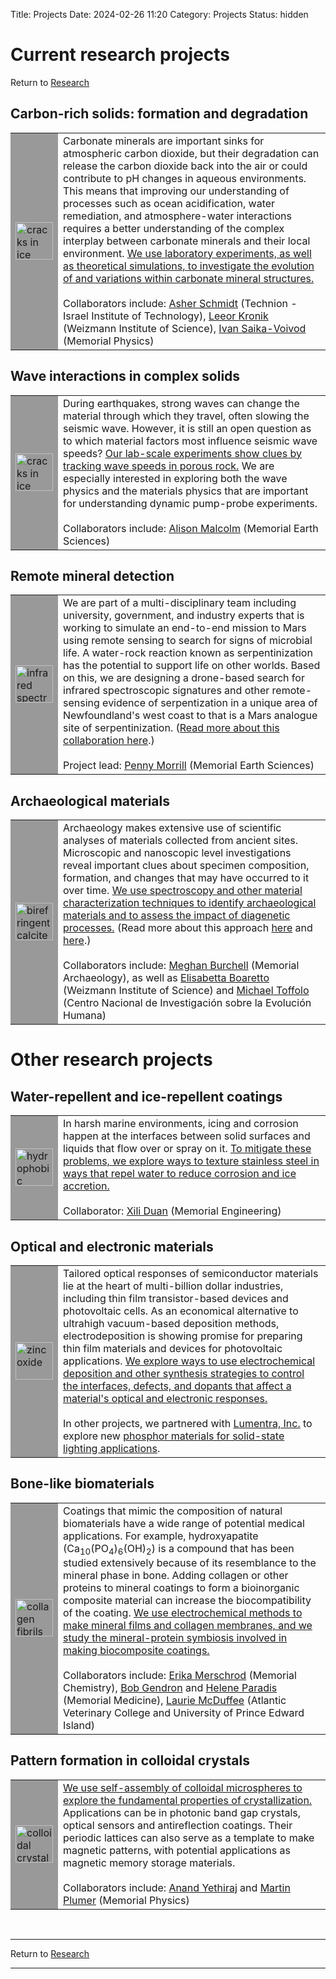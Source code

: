 Title: Projects
Date: 2024-02-26 11:20
Category: Projects
Status: hidden

<h1>Current research projects</h1>
<div class = "small italics">
Return to <a href="https://kpoduska.github.io/PoduskaLab/pages/research.html">Research</a>
</div>


<a name = "Environment"></a>  <h2>Carbon-rich solids: formation and degradation</h2>

<TABLE border="0" cellpadding="4" cellspacing="10" >
<TR align="left" > 

<TD width="60" height="60"  bgcolor="#999999" align="left" valign="center"  > <img src="https://kpoduska.github.io/PoduskaLab/images/cracks.jpg" title="cracks in ice"width="60">  </TD>

<TD width="*"  align="left" valign="center" >  Carbonate minerals are important sinks for atmospheric carbon dioxide, but their degradation can release the carbon dioxide back into the air or could contribute to pH changes in aqueous environments. This means that improving our understanding of processes such as ocean acidification, water remediation, and atmosphere-water interactions requires a better understanding of the complex interplay between carbonate minerals and their local environment.  <a href="https://kpoduska.github.io/PoduskaLab/pages/research.html">We use laboratory experiments, as well as theoretical simulations, to investigate the evolution of and variations within carbonate mineral structures.</a>  <br><br> Collaborators include: <a href="https://chemistry.technion.ac.il/en/team/asher-schmidt/">Asher Schmidt</a> (Technion - Israel Institute of Technology), <a href="http://www.weizmann.ac.il/materials/Leeor/">Leeor Kronik</a> (Weizmann Institute of Science), <a href="https://www.physics.mun.ca/~saika/">Ivan Saika-Voivod</a> (Memorial Physics)
</TD>
</tr>
</TABLE>

<!--How do different kinds of imperfections affect the way that vibrations propagate in a solid? <a href="?content=pubs&topic=research">We use different material characterization techniques on the same material to study it at different length scales.</a>  Imperfections in solids can take many forms, ranging from Angstrom-scale differences in atomic arrangements, to nm-scale variations in a solid's periodicity, to microscopic pores and cracks.  These results help us to identify specific disorder signatures in a material that can tell us how it formed or evolved over time.  -->

<a name = "Geology"></a>  <h2>Wave interactions in complex solids</h2>

<TABLE border="0" cellpadding="4" cellspacing="10" >
<TR align="left" > 

<TD width="60" height="60"  bgcolor="#999999" align="left" valign="center"  > <img src="https://kpoduska.github.io/PoduskaLab/images/cracks.jpg" title="cracks in ice"width="60">  </TD>
<TD width="*"  align="left" valign="center" > During earthquakes, strong waves can change the material through which they travel, often slowing the seismic wave. However, it is still an open question as to which material factors most influence seismic wave speeds? <a href="https://kpoduska.github.io/PoduskaLab/pages/research.html">Our lab-scale experiments show clues by tracking wave speeds in porous rock.</a>  We are especially interested in exploring both the wave physics and the materials physics that are important for understanding dynamic pump-probe experiments.<br><br> Collaborators include: <a href="http://www.esd.mun.ca/~amalcolm/">Alison Malcolm</a> (Memorial Earth Sciences)
</TD>
</tr>
</TABLE>

<a name = "Geology"> </a> <h2>Remote mineral detection</h2>

<TABLE border="0" cellpadding="4" cellspacing="10" >
<TR align="left" > 

<TD width="60" height="60"  bgcolor="#999999" align="left" valign="center"  > <img src="https://kpoduska.github.io/PoduskaLab/images/spectrum.jpg" title="infrared spectrum"width="60">  </TD>

<TD width="*"  align="left" valign="center" >  We are part of a multi-disciplinary team including university, government, and industry experts that is working to simulate an end-to-end mission to Mars using remote sensing to search for signs of microbial life. A water-rock reaction known as serpentinization has the potential to support life on other worlds. Based on this, we are designing a drone-based search for infrared spectroscopic signatures and other remote-sensing evidence of serpentization in a unique area of Newfoundland's west coast to that is a Mars analogue site of serpentinization. (<a href="http://gazette.mun.ca/research/extreme-environment/">Read more about this collaboration here</a>.)<br><br> Project lead: <a href="https://www.esd.mun.ca/wordpress/deltasresearch/">Penny Morrill</a> (Memorial Earth Sciences)
</TD>
</tr>
</TABLE>

 <a name = "Archaeology"> </a> <h2>Archaeological materials</h2>

<TABLE border="0" cellpadding="4" cellspacing="10" >
<TR align="left" > 

<TD width="60" height="60"  bgcolor="#999999" align="left" valign="center"  > <img src="https://kpoduska.github.io/PoduskaLab/images/calcite.jpg" title="birefringent calcite"width="60">  </TD>

<TD width="*"  align="left" valign="center" >  Archaeology makes extensive use of scientific analyses of materials collected from ancient sites. Microscopic and nanoscopic level investigations reveal important clues about specimen composition, formation, and changes that may have occurred to it over time. <a href="https://kpoduska.github.io/PoduskaLab/pages/research.html">We use spectroscopy and other material characterization techniques to identify archaeological materials and to assess the impact of diagenetic processes.</a> (Read more about this approach <a href="http://dx.doi.org/10.1038/468614a">here</a> and <a href="http://dx.doi.org/10.1126/science.330.6010.1472-a">here</a>.)<br><br> Collaborators include: <a href="https://www.mun.ca/archaeology/people/faculty/mburchell.php">Meghan Burchell</a> (Memorial Archaeology), as well as <a href="http://www.weizmann.ac.il/Sci-Arch/Boaretto/">Elisabetta Boaretto</a> (Weizmann Institute of Science) and <a href="https://orcid.org/0000-0001-5894-4301">Michael Toffolo</a> (Centro Nacional de Investigación sobre la Evolución Humana)<br> 
</TD>
</tr>
</TABLE> 




</p>
</p>

<h1>Other research projects</h1>

<a name = "Wettability"> </a> <h2>Water-repellent and ice-repellent coatings</h2>

<TABLE border="0" cellpadding="4" cellspacing="10" >
<TR align="left" > 

<TD width="60" height="60"  bgcolor="#999999" align="left" valign="center"  > <img src="https://kpoduska.github.io/PoduskaLab/images/contactangle.jpg" title="hydrophobic surface"width="60">  </TD>

<TD width="*"  align="left" valign="center" >  In harsh marine environments, icing and corrosion happen at the interfaces between solid surfaces and liquids that flow over or spray on it. <a href="https://kpoduska.github.io/PoduskaLab/pages/research.html">To mitigate these problems, we explore ways to texture stainless steel in ways that repel water to reduce corrosion and ice accretion.</a> <br><br> Collaborator: <a href="https://www.mun.ca/engineering/about/people/xiliduan.php">Xili Duan</a> (Memorial Engineering)</a>
 </TD>
</tr>
</TABLE>

<a name = "Optical"> </a> <h2>Optical and electronic materials</h2>

<TABLE border="0" cellpadding="4" cellspacing="10" >
<TR align="left" > 

<TD width="60" height="60"  bgcolor="#999999" align="left" valign="center"  > <img src="https://kpoduska.github.io/PoduskaLab/images/zno.jpg" title="zinc oxide"width="60">  </TD>

<TD width="*"  align="left" valign="center" >  Tailored optical responses of semiconductor materials lie at the heart of multi-billion dollar industries, including thin film transistor-based devices and photovoltaic cells. As an economical alternative to ultrahigh vacuum-based deposition methods, electrodeposition is showing promise for preparing thin film materials and devices for photovoltaic applications. <a href="https://kpoduska.github.io/PoduskaLab/pages/research.html"> We explore ways to use electrochemical deposition and other synthesis strategies to control the interfaces, defects, and dopants that affect a material's optical and electronic responses.</a> <br><br>In other projects, we partnered with  <a href="https://lumentra.com/">Lumentra, Inc.</a> to explore new <a href="https://kpoduska.github.io/PoduskaLab/pages/research.html">phosphor materials for solid-state lighting applications</a>. 
 </TD>
</tr>
</TABLE>


<a name = "Biomaterials"></a> <h2>Bone-like biomaterials</h2>

<TABLE border="0" cellpadding="4" cellspacing="10" >
<TR align="left" > 

<TD width="60" height="60"  bgcolor="#999999" align="left" valign="center"  > <img src="https://kpoduska.github.io/PoduskaLab/images/collagen.jpg" title="collagen fibrils"width="60">  </TD>

<TD width="*"  align="left" valign="center" >  Coatings that mimic the composition of natural biomaterials
have a wide range of potential medical applications. For example, hydroxyapatite (Ca<sub>10</sub>(PO<sub>4</sub>)<sub>6</sub>(OH)<sub>2</sub>) is a compound that has been studied extensively because of its resemblance to the mineral phase in bone. Adding collagen or other proteins to mineral coatings to form a bioinorganic composite material can increase the biocompatibility of the coating. <a href="https://kpoduska.github.io/PoduskaLab/pages/research.html">We use electrochemical methods to make mineral films and collagen membranes, and we study the mineral-protein symbiosis involved in making biocomposite coatings.</a> <br><br> Collaborators include: <a href="https://www.mun.ca/faculty/emerschrod/">Erika Merschrod</a> (Memorial Chemistry), <a href="http://www.med.mun.ca/Medicine/Faculty/Gendron,-Robert.aspx">Bob Gendron</a> and  <a href="http://www.med.mun.ca/Medicine/Faculty/Paradis,-Helene.aspx">Helene Paradis</a> (Memorial Medicine), <a href="https://islandscholar.ca/people/lmcduffee">Laurie McDuffee</a> (Atlantic Veterinary College and University of Prince Edward Island)</TD>
</tr>
</TABLE>

<a name = "Patterns"></a>  <h2>Pattern formation in colloidal crystals</h2>

<TABLE border="0" cellpadding="4" cellspacing="10" >
<TR align="left" > 

<TD width="60" height="60"  bgcolor="#999999" align="left" valign="center"  > <img src="https://kpoduska.github.io/PoduskaLab/images/colloids.jpg" title="colloidal crystal template"width="60">  </TD>

<TD width="*"  align="left" valign="center" >  <a href="https://kpoduska.github.io/PoduskaLab/pages/research.html">We use self-assembly of colloidal microspheres to explore the fundamental properties of crystallization.</a> Applications can be in photonic band gap crystals, optical sensors and antireflection coatings. Their periodic lattices can also serve as a template to make magnetic patterns, with potential applications as magnetic memory storage materials.  <br><br> Collaborators include: <a href="https://softmaterials.ca/">Anand Yethiraj</a> and <a href="http://www.physics.mun.ca/~plumer">Martin Plumer</a> (Memorial Physics)
</TD>
</tr>
</TABLE>

<br>
<hr>
<div class = "small italics">
Return to <a href="https://kpoduska.github.io/PoduskaLab/pages/research.html">Research</a>
</div>
<hr>














